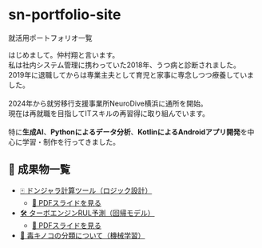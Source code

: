 # sn-portfolio-site
就活用ポートフォリオ一覧
  <p>
    はじめまして。仲村翔と言います。<br>
    私は社内システム管理に携わっていた2018年、うつ病と診断されました。<br>
    2019年に退職してからは専業主夫として育児と家事に専念しつつ療養していました。<br><br>
    2024年から就労移行支援事業所NeuroDive横浜に通所を開始。<br>
    現在は再就職を目指してITスキルの再習得に取り組んでいます。<br><br>
    特に<strong>生成AI</strong>、<strong>Pythonによるデータ分析</strong>、<strong>KotlinによるAndroidアプリ開発</strong>を中心に学習・制作を行ってきました。


 <h2>📂 成果物一覧</h2>
<ul>
    <li>
    <a href="https://s-nakamura333.github.io/donjara/">🀄 ドンジャラ計算ツール（ロジック設計）</a>
    <ul>
      <li><a href="https://github.com/s-nakamura333/donjara/blob/8b32a072000d8eeec1d20beff45048ff9b66ea9c/docs/donjara_pdf20250530.pdf" target="_blank">📄 PDFスライドを見る</a></li></ul>
    <li>
    <a href="https://s-nakamura333.github.io/RUL-prediction/">🛠 ターボエンジンRUL予測（回帰モデル）</a>
    <ul>
      <li><a href="https://github.com/s-nakamura333/RUL-prediction/blob/main/docs/RUL_summary.pdf" target="_blank">📄 PDFスライドを見る
</a></li></ul>
    
  <li><a href="mushroom.html">🍄 毒キノコの分類について（機械学習）</a></li>
    
</ul>
    
  </p>
